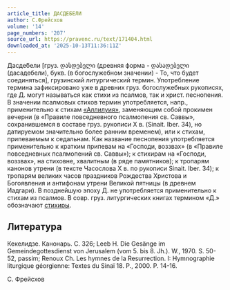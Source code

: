 ```yaml
---
article_title: ДАСДЕБЕЛИ
author: С.Фрейсхов
volume: '14'
page_numbers: '207'
source_url: https://pravenc.ru/text/171404.html
downloaded_at: '2025-10-13T11:36:11Z'
---
```


Дасде́бели [груз. დასდებელი (древняя форма - დასადებელი (дасадебeли), букв. (в богослужебном значении) - То, что будет соединяться], грузинский литургический термин. Употребление термина зафиксировано уже в древних груз. богослужебных рукописях, где Д. могут называться как стихи из псалмов, так и христ. песнопения. В значении псалмовых стихов термин употребляется, напр., применительно к стихам [«Аллилуия»](<https://pravenc.ru/text/ Аллилуия .html>), заменяющим собой прокимен вечерни (в «Правиле повседневного псалмопения св. Саввы», сохранившемся в составе груз. рукописи X в. (Sinait. Iber. 34), но датируемом значительно более ранним временем), или к стихам, припеваемым к седальнам. Как название песнопения употребляется применительно к кратким припевам на «Господи, воззвах» (в «Правиле повседневных псалмопений св. Саввы»); к стихирам на «Господи, воззвах», на стиховне, хвалитным (в ряде памятников); к тропарям канонов утрени (в тексте Часослова X в. по рукописи Sinait. Iber. 34); к тропарям великих часов праздников Рождества Христова и Богоявления и антифонам утрени Великой пятницы (в древнем Иадгари). В позднейшую эпоху Д. не употребляется применительно к стихам из псалмов. В совр. груз. литургических книгах термином «Д.» обозначают [стихиры](https://pravenc.ru/text/стихиры.html).

## Литература

Кекелидзе. Канонарь. С. 326; Leeb H. Die Gesänge im Gemeindegottesdienst von Jerusalem (vom 5. bis 8. Jh.). W., 1970. S. 50-52, passim; Renoux Ch. Les hymnes de la Resurrection. I: Нymnographie liturgique géorgienne: Textes du Sinaï 18. P., 2000. P. 14-16.

С.  Фрейсхов
